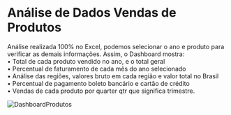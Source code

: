 # Análise de Dados Vendas de Produtos

Análise realizada 100% no Excel, podemos selecionar o ano e produto para verificar as demais informações. Assim, o Dashboard mostra:
<br/> 
• Total de cada produto vendido no ano, e o total geral <br/> 
• Percentual de faturamento de cada mês do ano selecionado <br/> 
• Análise das regiões, valores bruto em cada região e valor total no Brasil <br/> 
• Percentual de pagamento boleto bancário e cartão de crédito<br/> 
• Vendas de cada produto por quarter qtr que significa trimestre.<br/> 

![DashboardProdutos](https://github.com/LarissaaLeall/DashboardExcel/assets/113316157/42b61d80-3f3d-4f40-b3eb-aa936d14710d)
